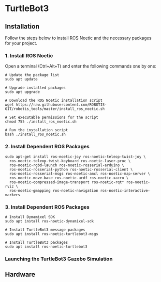 # TurtleBot3

## Installation

Follow the steps below to install ROS Noetic and the necessary packages for your project.

### 1. Install ROS Noetic

Open a terminal (Ctrl+Alt+T) and enter the following commands one by one:
```
# Update the package list
sudo apt update

# Upgrade installed packages
sudo apt upgrade

# Download the ROS Noetic installation script
wget https://raw.githubusercontent.com/ROBOTIS-GIT/robotis_tools/master/install_ros_noetic.sh

# Set executable permissions for the script
chmod 755 ./install_ros_noetic.sh

# Run the installation script
bash ./install_ros_noetic.sh
```
### 2. Install Dependent ROS Packages
```
sudo apt-get install ros-noetic-joy ros-noetic-teleop-twist-joy \
  ros-noetic-teleop-twist-keyboard ros-noetic-laser-proc \
  ros-noetic-rgbd-launch ros-noetic-rosserial-arduino \
  ros-noetic-rosserial-python ros-noetic-rosserial-client \
  ros-noetic-rosserial-msgs ros-noetic-amcl ros-noetic-map-server \
  ros-noetic-move-base ros-noetic-urdf ros-noetic-xacro \
  ros-noetic-compressed-image-transport ros-noetic-rqt* ros-noetic-rviz \
  ros-noetic-gmapping ros-noetic-navigation ros-noetic-interactive-markers
```

### 3. Install Dependent ROS Packages
```
# Install Dynamixel SDK
sudo apt install ros-noetic-dynamixel-sdk

# Install TurtleBot3 message packages
sudo apt install ros-noetic-turtlebot3-msgs

# Install TurtleBot3 packages
sudo apt install ros-noetic-turtlebot3
```
### Launching the TurtleBot3 Gazebo Simulation


## Hardware 
